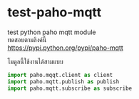 # test-paho-mqtt
test python paho mqtt module  
ทดสอบตามลิงค์นี้  
https://pypi.python.org/pypi/paho-mqtt  
  
โมดูลนี้ใช้งานได้สามแบบ
```python
import paho.mqqt.client as client  
import paho.mqtt.publish as publish  
import paho.mqtt.subscribe as subscribe  
```  




